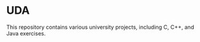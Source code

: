 # UDA

This repository contains various university projects, including C, C++, and Java exercises.

